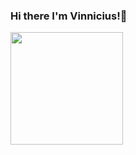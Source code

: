 ### Hi there I'm Vinnicius!👋

<div>
  <a href="https://github.com/vincorreia>
   <img height="180em" src="https://github-readme-stats.vercel.app/api?username=vincorreia&show_icons=true&theme=dracula&include_all_commits=true&count_private=true"/>
   <img height="180em" src="https://github-readme-stats.vercel.app/api/top-langs/?username=vincorreia&layout=compact&langs_count=16&theme=dracula"/>
</div>
